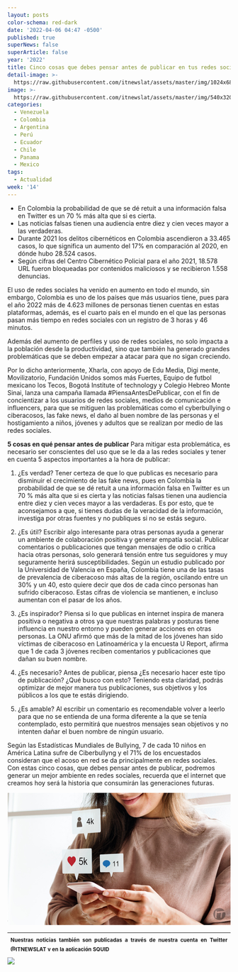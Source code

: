 ```yaml
---
layout: posts
color-schema: red-dark
date: '2022-04-06 04:47 -0500'
published: true
superNews: false
superArticle: false
year: '2022'
title: Cinco cosas que debes pensar antes de publicar en tus redes sociales
detail-image: >-
  https://raw.githubusercontent.com/itnewslat/assets/master/img/1024x680/mujer-con-celular-g.jpg
image: >-
  https://raw.githubusercontent.com/itnewslat/assets/master/img/540x320/mujer-con-celular-p.jpg
categories:
  - Venezuela
  - Colombia
  - Argentina
  - Perú
  - Ecuador
  - Chile
  - Panama
  - Mexico
tags:
  - Actualidad
week: '14'
---
```

- En Colombia la probabilidad de que se dé retuit a una información falsa en Twitter es un 70 % más alta que si es cierta.
- Las noticias falsas tienen una audiencia entre diez y cien veces mayor a las verdaderas.
- Durante 2021 los delitos cibernéticos en Colombia ascendieron a 33.465 casos, lo que significa un aumento del 17% en comparación al 2020, en dónde hubo 28.524 casos.
- Según cifras del Centro Cibernético Policial para el año 2021, 18.578 URL fueron bloqueadas por contenidos maliciosos y se recibieron 1.558 denuncias.

El uso de redes sociales ha venido en aumento en todo el mundo, sin embargo, Colombia es uno de los países que más usuarios tiene, pues para el año 2022 más de 4.623 millones de personas tienen cuentas en estas plataformas, además, es el cuarto país en el mundo en el que las personas pasan más tiempo en redes sociales con un registro de 3 horas y 46 minutos.

Además del aumento de perfiles y uso de redes sociales, no solo impacta a la población desde la productividad, sino que también ha generado grandes problemáticas que se deben empezar a atacar para que no sigan creciendo. 

Por lo dicho anteriormente, Xharla, con apoyo de Edu Media, Digi mente, Movilizatorio, Fundación Unidos somos más Fuertes, Equipo de futbol mexicano los Tecos, Bogotá Institute of technology y Colegio Hebreo Monte Sinai, lanza una campaña llamada #PiensaAntesDePublicar, con el fin de concientizar a los usuarios de redes sociales, medios de comunicación e influencers, para que se mitiguen las problemáticas como el cyberbullying o ciberacosos, las fake news, el daño al buen nombre de las personas y el hostigamiento a niños, jóvenes y adultos que se realizan por medio de las redes sociales. 

**5 cosas en qué pensar antes de publicar**
Para mitigar esta problemática, es necesario ser conscientes del uso que se le da a las redes sociales y tener en cuenta 5 aspectos importantes a la hora de publicar:

1. ¿Es verdad? Tener certeza de que lo que publicas es necesario para disminuir el crecimiento de las fake news, pues en Colombia la probabilidad de que se dé retuit a una información falsa en Twitter es un 70 % más alta que si es cierta y las noticias falsas tienen una audiencia entre diez y cien veces mayor a las verdaderas. Es por esto, que te aconsejamos a que, si tienes dudas de la veracidad de la información, investiga por otras fuentes y no publiques si no se estás seguro.

1. ¿Es útil? Escribir algo interesante para otras personas ayuda a generar un ambiente de colaboración positiva y generar empatía social. Publicar comentarios o publicaciones que tengan mensajes de odio o crítica hacia otras personas, solo generará tensión entre tus seguidores y muy seguramente herirá susceptibilidades. 
 Según un estudio publicado por la Universidad de Valencia en España, Colombia tiene una de las tasas de prevalencia de ciberacoso más altas de la región, oscilando entre un 30% y un 40, esto quiere decir que dos de cada cinco personas han sufrido ciberacoso. Estas cifras de violencia se mantienen, e incluso aumentan con el pasar de los años.

1. ¿Es inspirador? Piensa si lo que publicas en internet inspira de manera positiva o negativa a otros ya que nuestras palabras y posturas tiene influencia en nuestro entorno y pueden generar acciones en otras personas. 
 La ONU afirmó que más de la mitad de los jóvenes han sido víctimas de ciberacoso en Latinoamérica y la encuesta U Report, afirma que 1 de cada 3 jóvenes reciben comentarios y publicaciones que dañan su buen nombre.

1. ¿Es necesario? Antes de publicar, piensa ¿Es necesario hacer este tipo de publicación? ¿Qué busco con esto? Teniendo esta claridad, podrás optimizar de mejor manera tus publicaciones, sus objetivos y los públicos a los que te estás dirigiendo. 

1. ¿Es amable? Al escribir un comentario es recomendable volver a leerlo para que no se entienda de una forma diferente a la que se tenía contemplado, esto permitirá que nuestros mensajes sean objetivos y no intenten dañar el buen nombre de ningún usuario.

Según las Estadísticas Mundiales de Bullying, 7 de cada 10 niños en América Latina sufre de Ciberbullyng y el 71% de los encuestados consideran que el acoso en red se da principalmente en redes sociales.
Con estas cinco cosas, que debes pensar antes de publicar, podremos generar un mejor ambiente en redes sociales, recuerda que el internet que creamos hoy será la historia que consumirán las generaciones futuras.

![](https://raw.githubusercontent.com/itnewslat/assets/master/img/540x320/mujer-con-celular-p.jpg)

<table style="height: 42px;" width="569">
<tbody>
<tr>
<td style="text-align: justify;"><sub><strong>Nuestras noticias también son publicadas a través de nuestra cuenta en Twitter <a href="https://twitter.com/itnewslat?lang=es">@ITNEWSLAT</a> y en la aplicación <a href="https://squidapp.co/en/">SQUID</a></strong></sub></td>
</tr>
</tbody>
</table>

<img src="https://tracker.metricool.com/c3po.jpg?hash=56f88a41e39ab42c063cc51676587a04"/>